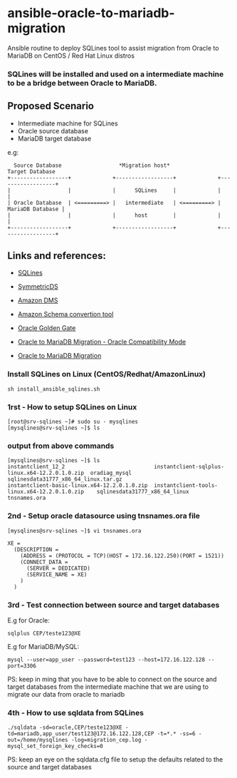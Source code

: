 # ansible-oracle-to-mariadb-migration
Ansible routine to deploy SQLines tool to assist migration from Oracle to MariaDB on CentOS / Red Hat Linux distros

### SQLines will be installed and used on a intermediate machine to be a bridge between Oracle to MariaDB.

## Proposed Scenario

* Intermediate machine for SQLines
* Oracle source database
* MariaDB target database

e.g:

```
  Source Database                  *Migration host*                 Target Database
+------------------+             +------------------+             +------------------+
|                  |             |      SQLines     |             |                  |
| Oracle Database  | <=========> |   intermediate   | <=========> | MariaDB Database |
|                  |             |      host        |             |                  |
+------------------+             +------------------+             +------------------+
```

## Links and references:
* [SQLines](http://www.sqlines.com/sqldata)

* [SymmetricDS](https://www.symmetricds.org/)

* [Amazon DMS](https://docs.aws.amazon.com/dms/latest/userguide/CHAP_Introduction.htm)

* [Amazon Schema convertion tool](https://aws.amazon.com/dms/schema-conversion-tool/)

* [Oracle Golden Gate](https://docs.oracle.com/goldengate/1212/ggwinux/GWUAD/wu_about_gg.htm#GWUAD110)

* [Oracle to MariaDB Migration - Oracle Compatibility Mode](http://www.sqlines.com/oracle-to-mariadb-compatibility)

* [Oracle to MariaDB Migration](http://www.sqlines.com/oracle-to-mariadb)

### Install SQLines on Linux (CentOS/Redhat/AmazonLinux)
```
sh install_ansible_sqlines.sh
```

### 1rst - How to setup SQLines on Linux
```
[root@srv-sqlines ~]# sudo su - mysqlines
[mysqlines@srv-sqlines ~]$ ls
```

### output from above commands
```
[mysqlines@srv-sqlines ~]$ ls
instantclient_12_2                            instantclient-sqlplus-linux.x64-12.2.0.1.0.zip  oradiag_mysql                  sqlinesdata31777_x86_64_linux.tar.gz
instantclient-basic-linux.x64-12.2.0.1.0.zip  instantclient-tools-linux.x64-12.2.0.1.0.zip    sqlinesdata31777_x86_64_linux  tnsnames.ora
```

### 2nd - Setup oracle datasource using tnsnames.ora file
```
[mysqlines@srv-sqlines ~]$ vi tnsnames.ora
```

```
XE =
  (DESCRIPTION =
    (ADDRESS = (PROTOCOL = TCP)(HOST = 172.16.122.250)(PORT = 1521))
    (CONNECT_DATA =
      (SERVER = DEDICATED)
      (SERVICE_NAME = XE)
    )
  )
```

### 3rd - Test connection between source and target databases

E.g for Oracle:
```
sqlplus CEP/teste123@XE
```

E.g for MariaDB/MySQL:
```
mysql --user=app_user --password=test123 --host=172.16.122.128 --port=3306
```

PS: keep in ming that you have to be able to connect on the source and target databases from the intermediate machine that we are using to migrate our data from oracle to mariadb

### 4th - How to use sqldata from SQLines

```
./sqldata -sd=oracle,CEP/teste123@XE -td=mariadb,app_user/test123@172.16.122.128,CEP -t=*.* -ss=6 -out=/home/mysqlines -log=migration_cep.log -mysql_set_foreign_key_checks=0
```

PS: keep an eye on the sqldata.cfg file to setup the defaults related to the source and target databases
